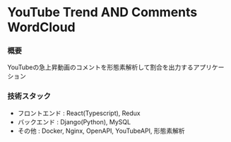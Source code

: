 # YouTube Trend  AND  Comments WordCloud


### 概要
YouTubeの急上昇動画のコメントを形態素解析して割合を出力するアプリケーション


### 技術スタック
* フロントエンド : React(Typescript), Redux
* バックエンド : Django(Python), MySQL
* その他 : Docker, Nginx, OpenAPI, YouTubeAPI, 形態素解析
